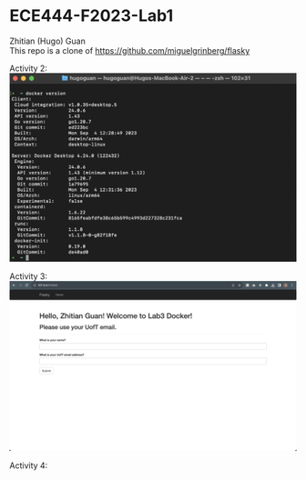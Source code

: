 # ECE444-F2023-Lab1

Zhitian (Hugo) Guan <br />
This repo is a clone of https://github.com/miguelgrinberg/flasky

Activity 2: <br />
![Activity 2 Screenshot](screenshots/Activity_2.png)

Activity 3: <br />
![Activity 3 Screenshot](screenshots/Activity_3.png)

Activity 4: <br />


